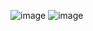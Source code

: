 
![image](https://github.com/user-attachments/assets/02c8a250-605f-422e-9e90-2587bed31ac2)  ![image](https://github.com/user-attachments/assets/196479ce-c66b-4f58-b2d9-73cd589480b0)

